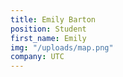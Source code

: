 ```yaml
---
title: Emily Barton
position: Student
first_name: Emily
img: "/uploads/map.png"
company: UTC
---
```


